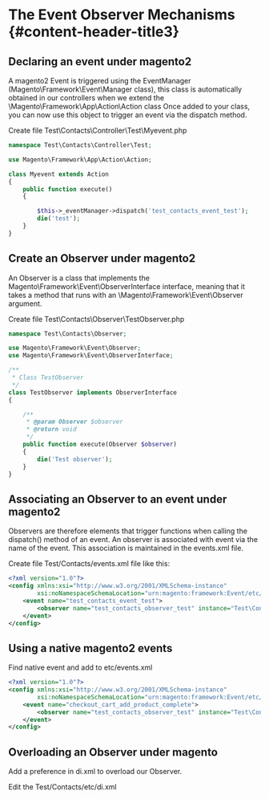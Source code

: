 # The Event Observer Mechanisms {#content-header-title3}

## Declaring an event under magento2

A magento2 Event is triggered using the EventManager \(Magento\Framework\Event\Manager class\), this class is automatically obtained in our controllers when we extend the \Magento\Framework\App\Action\Action class Once added to your class, you can now use this object to trigger an event via the dispatch method.

Create file Test\Contacts\Controller\Test\Myevent.php

```php
namespace Test\Contacts\Controller\Test;

use Magento\Framework\App\Action\Action;

class Myevent extends Action
{
    public function execute()
    {

        $this->_eventManager->dispatch('test_contacts_event_test');
        die('test');
    }
}
```

## Create an Observer under magento2

An Observer is a class that implements the Magento\Framework\Event\ObserverInterface interface, meaning that it takes a method that runs with an \Magento\Framework\Event\Observer argument.

Create file Test\Contacts\Observer\TestObserver.php

```php
namespace Test\Contacts\Observer;

use Magento\Framework\Event\Observer;
use Magento\Framework\Event\ObserverInterface;

/**
 * Class TestObserver
 */
class TestObserver implements ObserverInterface
{

    /**
     * @param Observer $observer
     * @return void
     */
    public function execute(Observer $observer)
    {
        die('Test observer');
    }
}
```

## Associating an Observer to an event under magento2

Observers are therefore elements that trigger functions when calling the dispatch\(\) method of an event. An observer is associated with event via the name of the event. This association is maintained in the events.xml file.

Create file Test/Contacts/events.xml file like this:

```xml
<?xml version="1.0"?>
<config xmlns:xsi="http://www.w3.org/2001/XMLSchema-instance"
        xsi:noNamespaceSchemaLocation="urn:magento:framework:Event/etc/events.xsd">
    <event name="test_contacts_event_test">
        <observer name="test_contacts_observer_test" instance="Test\Contacts\Observer\TestObserver"/>
    </event>
</config>
```

## Using a native magento2 events

Find native event and add to etc/events.xml

```xml
<?xml version="1.0"?>
<config xmlns:xsi="http://www.w3.org/2001/XMLSchema-instance"
        xsi:noNamespaceSchemaLocation="urn:magento:framework:Event/etc/events.xsd">
    <event name="checkout_cart_add_product_complete">
        <observer name="test_contacts_observer_test" instance="Test\Contacts\Observer\TestObserver"/>
    </event>
</config>
```

## Overloading an Observer under magento

Add a preference in di.xml to overload our Observer. 

Edit the Test/Contacts/etc/di.xml



